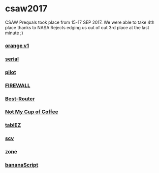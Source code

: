 # csaw2017

CSAW Prequals took place from 15-17 SEP 2017.
We were able to take 4th place thanks to NASA Rejects edging us out of out 3rd place at the last minute ;)

### [orange v1](orange-v1/)
### [serial](serial/)
### [pilot](pilot/)
### [FIREWALL](firewall/)
### [Best-Router](Best-Router/)
### [Not My Cup of Coffee](Not%20My%20Cup%20of%20Coffee/)
### [tablEZ](tablEZ/)
### [scv](scv/)
### [zone](zone/)
### [bananaScript](bananascript/)
